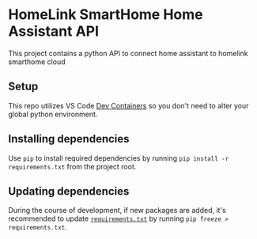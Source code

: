 # HomeLink SmartHome Home Assistant API

This project contains a python API to connect home assistant to homelink smarthome cloud

## Setup

This repo utilizes VS Code [Dev Containers](https://marketplace.visualstudio.com/items?itemName=ms-vscode-remote.remote-containers) so you don't need to alter your global python environment.

## Installing dependencies

Use `pip` to install required dependencies by running `pip install -r requirements.txt` from the project root.

## Updating dependencies

During the course of development, if new packages are added, it's recommended to update [`requirements.txt`](./requirements.txt) by running `pip freeze > requirements.txt`.
